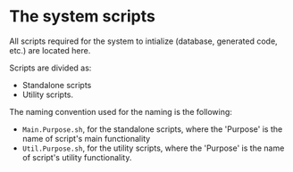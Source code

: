 # The system scripts

All scripts required for the system to intialize (database, generated code, etc.) are located here.

Scripts are divided as:

- Standalone scripts
- Utility scripts.

The naming convention used for the naming is the following:

- `Main.Purpose.sh`, for the standalone scripts, where the 'Purpose' is the name of script's main functionality
- `Util.Purpose.sh`, for the utility scripts, where the 'Purpose' is the name of script's utility functionality.
